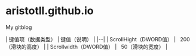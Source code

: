 # aristotll.github.io
My gitblog


|  键值项（数据类型）   |  键值（说明）   |
|--|
|  ScrollHight（DWORD值）   |  &nbsp; 200（滑块的高度）   |
|  Scrollwidth（DWORD值）   |  &nbsp; 50（滑块的宽度）   |
